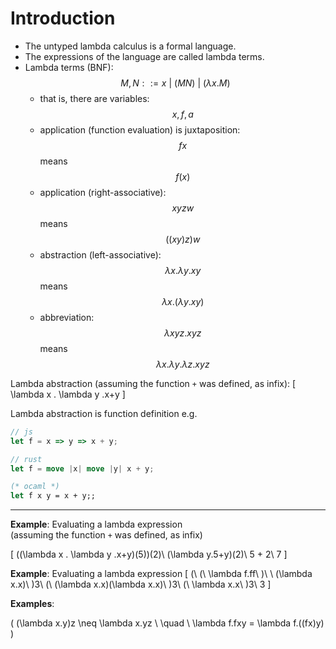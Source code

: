 # Introduction

- The untyped lambda calculus is a formal language.
- The expressions of the language are called lambda terms.
- Lambda terms (BNF): $$M, N ::= x \ |\ (MN)\ |\ (\lambda{x}.M)$$
  - that is, there are variables: $$x, f, a$$
  - application (function evaluation) is juxtaposition: $$fx$$ means $$f(x)$$
  - application (right-associative): $$xyzw$$ means $$((xy)z)w$$
  - abstraction (left-associative): $$\lambda x . \lambda y . xy$$ means $$\lambda x . (\lambda y . xy)$$
  - abbreviation: $$\lambda xyz.xyz$$ means $$\lambda x.\lambda y.\lambda z.xyz$$


Lambda abstraction (assuming the function `+` was defined, as infix):
\[
\lambda x . \lambda y .x+y
\]

Lambda abstraction is function definition e.g.

```js
// js
let f = x => y => x + y;
```

```rust
// rust
let f = move |x| move |y| x + y;
```

```ocaml
(* ocaml *)
let f x y = x + y;;
```

---

**Example**: Evaluating a lambda expression    
(assuming the function `+` was defined, as infix)

\[
((\lambda x . \lambda y .x+y)(5))(2)\\
(\lambda y.5+y)(2)\\
5 + 2\\
7
\]

**Example**: Evaluating a lambda expression
\[
(\ (\ \lambda f.ff\ )\ \ (\lambda x.x)\ )3\\
(\ (\lambda x.x)(\lambda x.x)\ )3\\
(\ \lambda x.x\ )3\\
3
\]

**Examples**:

\(
(\lambda x.y)z \neq \lambda x.yz
\\
\quad
\\
\lambda f.fxy = \lambda f.((fx)y)
\)

